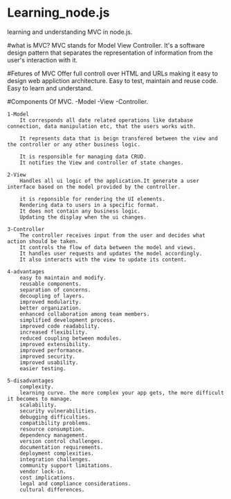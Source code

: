 # Learning_node.js

learning and understanding MVC in node.js.

#what is MVC?
    MVC stands for Model View Controller. It's a software design pattern that separates the representation of information from the user's interaction with it.

#Fetures of MVC
    Offer full controll over HTML and URLs making it easy to design web appliction architecture.
    Easy to test, maintain and reuse code.
    Easy to learn and understand.

#Components Of MVC.
    -Model
    -View
    -Controller.

    1-Model
        It corresponds all date related operations like database connection, data manipulation etc, that the users works with.

        It represents data that is beign transfered between the view and the controller or any other business logic.

        It is responsible for managing data CRUD.
        It notifies the View and controller of state changes.

    2-View
        Handles all ui logic of the application.It generate a user interface based on the model provided by the controller.

        it is reponsible for rendering the UI elements.
        Rendering data to users in a specific format.
        It does not contain any business logic.
        Updating the display when the ui changes.

    3-Controller
        The controller receives input from the user and decides what action should be taken.
        It controls the flow of data between the model and views.
        It handles user requests and updates the model accordingly.
        It also interacts with the view to update its content.

    4-advantages    
        easy to maintain and modify.
        reusable components.
        separation of concerns.
        decoupling of layers.
        improved modularity.
        better organization.
        enhanced collaboration among team members.
        simplified development process.
        improved code readability.
        increased flexibility.
        reduced coupling between modules.
        improved extensibility.
        improved performance.
        improved security.
        improved usability.
        easier testing.

    5-disadvantages
        complexity.
        learning curve. the more complex your app gets, the more difficult it becomes to manage.
        scalability.
        security vulnerabilities.
        debugging difficulties.
        compatibility problems.
        resource consumption.
        dependency management.
        version control challenges.
        documentation requirements.
        deployment complexities.
        integration challenges.
        community support limitations.
        vendor lock-in.
        cost implications.
        legal and compliance considerations.
        cultural differences.
       